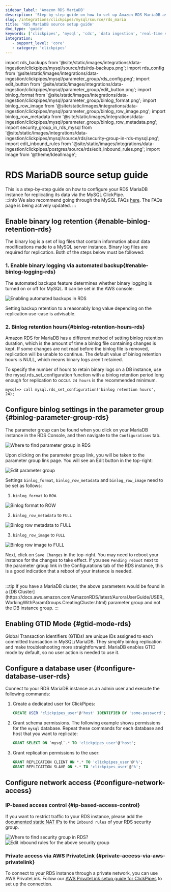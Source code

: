 ```yaml
---
sidebar_label: 'Amazon RDS MariaDB'
description: 'Step-by-step guide on how to set up Amazon RDS MariaDB as a source for ClickPipes'
slug: /integrations/clickpipes/mysql/source/rds_maria
title: 'RDS MariaDB source setup guide'
doc_type: 'guide'
keywords: ['clickpipes', 'mysql', 'cdc', 'data ingestion', 'real-time sync']
integration:
   - support_level: 'core'
   - category: 'clickpipes'
---
```


import rds_backups from '@site/static/images/integrations/data-ingestion/clickpipes/mysql/source/rds/rds-backups.png';
import rds_config from '@site/static/images/integrations/data-ingestion/clickpipes/mysql/parameter_group/rds_config.png';
import edit_button from '@site/static/images/integrations/data-ingestion/clickpipes/mysql/parameter_group/edit_button.png';
import binlog_format from '@site/static/images/integrations/data-ingestion/clickpipes/mysql/parameter_group/binlog_format.png';
import binlog_row_image from '@site/static/images/integrations/data-ingestion/clickpipes/mysql/parameter_group/binlog_row_image.png';
import binlog_row_metadata from '@site/static/images/integrations/data-ingestion/clickpipes/mysql/parameter_group/binlog_row_metadata.png';
import security_group_in_rds_mysql from '@site/static/images/integrations/data-ingestion/clickpipes/mysql/source/rds/security-group-in-rds-mysql.png';
import edit_inbound_rules from '@site/static/images/integrations/data-ingestion/clickpipes/postgres/source/rds/edit_inbound_rules.png';
import Image from '@theme/IdealImage';

# RDS MariaDB source setup guide

This is a step-by-step guide on how to configure your RDS MariaDB instance for replicating its data via the MySQL ClickPipe.
<br/>
:::info
We also recommend going through the MySQL FAQs [here](/integrations/data-ingestion/clickpipes/mysql/faq.md). The FAQs page is being actively updated.
:::

## Enable binary log retention {#enable-binlog-retention-rds}
The binary log is a set of log files that contain information about data modifications made to a MySQL server instance. Binary log files are required for replication. Both of the steps below must be followed:

### 1. Enable binary logging via automated backup{#enable-binlog-logging-rds}

The automated backups feature determines whether binary logging is turned on or off for MySQL. It can be set in the AWS console:

<Image img={rds_backups} alt="Enabling automated backups in RDS" size="lg" border/>

Setting backup retention to a reasonably long value depending on the replication use-case is advisable.

### 2. Binlog retention hours{#binlog-retention-hours-rds}
Amazon RDS for MariaDB has a different method of setting binlog retention duration, which is the amount of time a binlog file containing changes is kept. If some changes are not read before the binlog file is removed, replication will be unable to continue. The default value of binlog retention hours is NULL, which means binary logs aren't retained.

To specify the number of hours to retain binary logs on a DB instance, use the mysql.rds_set_configuration function with a binlog retention period long enough for replication to occur. `24 hours` is the recommended minimum.

```text
mysql=> call mysql.rds_set_configuration('binlog retention hours', 24);
```

## Configure binlog settings in the parameter group {#binlog-parameter-group-rds}

The parameter group can be found when you click on your MariaDB instance in the RDS Console, and then navigate to the `Configurations` tab.

<Image img={rds_config} alt="Where to find parameter group in RDS" size="lg" border/>

Upon clicking on the parameter group link, you will be taken to the parameter group link page. You will see an Edit button in the top-right:

<Image img={edit_button} alt="Edit parameter group" size="lg" border/>

Settings `binlog_format`, `binlog_row_metadata` and `binlog_row_image` need to be set as follows:

1. `binlog_format` to `ROW`.

<Image img={binlog_format} alt="Binlog format to ROW" size="lg" border/>

2. `binlog_row_metadata` to `FULL`

<Image img={binlog_row_metadata} alt="Binlog row metadata to FULL" size="lg" border/>

3. `binlog_row_image` to `FULL`

<Image img={binlog_row_image} alt="Binlog row image to FULL" size="lg" border/>

Next, click on `Save Changes` in the top-right. You may need to reboot your instance for the changes to take effect. If you see `Pending reboot` next to the parameter group link in the Configurations tab of the RDS instance, this is a good indication that a reboot of your instance is needed.

<br/>
:::tip
If you have a MariaDB cluster, the above parameters would be found in a [DB Cluster](https://docs.aws.amazon.com/AmazonRDS/latest/AuroraUserGuide/USER_WorkingWithParamGroups.CreatingCluster.html) parameter group and not the DB instance group.
:::

## Enabling GTID Mode {#gtid-mode-rds}
Global Transaction Identifiers (GTIDs) are unique IDs assigned to each committed transaction in MySQL/MariaDB. They simplify binlog replication and make troubleshooting more straightforward. MariaDB enables GTID mode by default, so no user action is needed to use it.

## Configure a database user {#configure-database-user-rds}

Connect to your RDS MariaDB instance as an admin user and execute the following commands:

1. Create a dedicated user for ClickPipes:

    ```sql
    CREATE USER 'clickpipes_user'@'host' IDENTIFIED BY 'some-password';
    ```

2. Grant schema permissions. The following example shows permissions for the `mysql` database. Repeat these commands for each database and host that you want to replicate:

    ```sql
    GRANT SELECT ON `mysql`.* TO 'clickpipes_user'@'host';
    ```

3. Grant replication permissions to the user:

    ```sql
    GRANT REPLICATION CLIENT ON *.* TO 'clickpipes_user'@'%';
    GRANT REPLICATION SLAVE ON *.* TO 'clickpipes_user'@'%';

## Configure network access {#configure-network-access}

### IP-based access control {#ip-based-access-control}

If you want to restrict traffic to your RDS instance, please add the [documented static NAT IPs](../../index.md#list-of-static-ips) to the `Inbound rules` of your RDS security group.

<Image img={security_group_in_rds_mysql} alt="Where to find security group in RDS?" size="lg" border/>

<Image img={edit_inbound_rules} alt="Edit inbound rules for the above security group" size="lg" border/>

### Private access via AWS PrivateLink {#private-access-via-aws-privatelink}

To connect to your RDS instance through a private network, you can use AWS PrivateLink. Follow our [AWS PrivateLink setup guide for ClickPipes](/knowledgebase/aws-privatelink-setup-for-clickpipes) to set up the connection.
